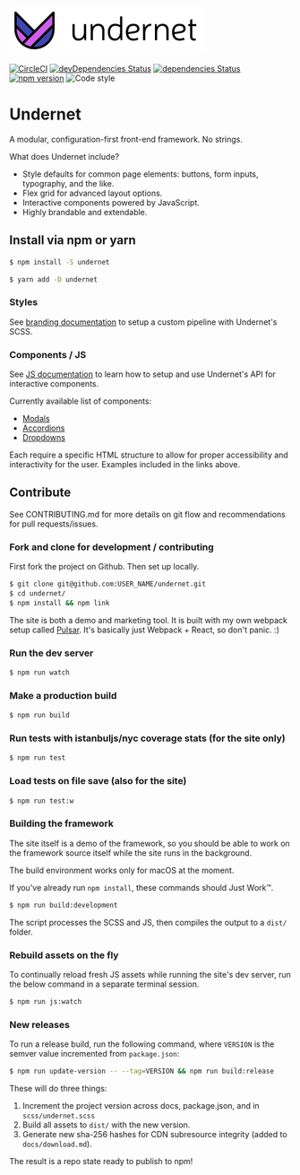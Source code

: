 ![Undernet](src/assets/images/github-logo.png?raw=true)

[![CircleCI](https://circleci.com/gh/geotrev/undernet/tree/master.svg?style=svg)](https://circleci.com/gh/geotrev/undernet/tree/master) [![devDependencies Status](https://david-dm.org/geotrev/undernet/dev-status.svg)](https://david-dm.org/geotrev/undernet?type=dev) [![dependencies Status](https://david-dm.org/geotrev/undernet.svg)](https://david-dm.org/geotrev/undernet) [![npm version](https://badge.fury.io/js/undernet.svg)](https://badge.fury.io/js/undernet) ![Code style](https://img.shields.io/badge/code_style-prettier-ff69b4.svg)

# Undernet

A modular, configuration-first front-end framework. No strings.

What does Undernet include?

- Style defaults for common page elements: buttons, form inputs, typography, and the like.
- Flex grid for advanced layout options.
- Interactive components powered by JavaScript.
- Highly brandable and extendable.

## Install via npm or yarn

```sh
$ npm install -S undernet
```

```sh
$ yarn add -D undernet
```

### Styles

See [branding documentation](https://www.undernet.io/docs/overview/branding) to setup a custom pipeline with Undernet's SCSS.

### Components / JS

See [JS documentation](https://www.undernet.io/docs/overview/javascript) to learn how to setup and use Undernet's API for interactive components.

Currently available list of components:

- [Modals](https://www.undernet.io/docs/components/modals)
- [Accordions](https://www.undernet.io/docs/components/accordions)
- [Dropdowns](https://www.undernet.io/docs/components/dropdowns)

Each require a specific HTML structure to allow for proper accessibility and interactivity for the user. Examples included in the links above.

## Contribute

See CONTRIBUTING.md for more details on git flow and recommendations for pull requests/issues.

### Fork and clone for development / contributing

First fork the project on Github. Then set up locally.

```sh
$ git clone git@github.com:USER_NAME/undernet.git
$ cd undernet/
$ npm install && npm link
```

The site is both a demo and marketing tool. It is built with my own webpack setup called [Pulsar](https://github.com/geotrev/pulsar). It's basically just Webpack + React, so don't panic. :)

### Run the dev server

```sh
$ npm run watch
```

### Make a production build

```sh
$ npm run build
```

### Run tests with istanbuljs/nyc coverage stats (for the site only)

```sh
$ npm run test
```

### Load tests on file save (also for the site)

```sh
$ npm run test:w
```

### Building the framework

The site itself is a demo of the framework, so you should be able to work on the framework source itself while the site runs in the background.

The build environment works only for macOS at the moment.

If you've already run `npm install`, these commands should Just Work™.

```sh
$ npm run build:development
```

The script processes the SCSS and JS, then compiles the output to a `dist/` folder.

### Rebuild assets on the fly

To continually reload fresh JS assets while running the site's dev server, run the below command in a separate terminal session.

```sh
$ npm run js:watch
```

### New releases

To run a release build, run the following command, where `VERSION` is the semver value incremented from `package.json`:

```sh
$ npm run update-version -- --tag=VERSION && npm run build:release
```

These will do three things:

1. Increment the project version across docs, package.json, and in `scss/undernet.scss`
2. Build all assets to `dist/` with the new version.
3. Generate new sha-256 hashes for CDN subresource integrity (added to `docs/download.md`).

The result is a repo state ready to publish to npm!
